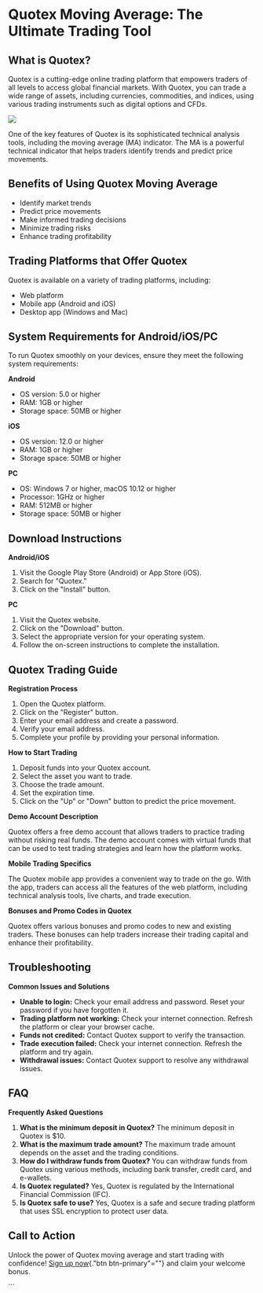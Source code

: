 # Quotex Moving Average: The Ultimate Trading Tool

## What is Quotex?

Quotex is a cutting-edge online trading platform that empowers traders
of all levels to access global financial markets. With Quotex, you can
trade a wide range of assets, including currencies, commodities, and
indices, using various trading instruments such as digital options and
CFDs.

[![](https://static.quotex.io/files/4_en/300_250.jpg)](https://traff.sbs/brokerqxlid)

One of the key features of Quotex is its sophisticated technical
analysis tools, including the moving average (MA) indicator. The MA is a
powerful technical indicator that helps traders identify trends and
predict price movements.

## Benefits of Using Quotex Moving Average

-   Identify market trends
-   Predict price movements
-   Make informed trading decisions
-   Minimize trading risks
-   Enhance trading profitability

## Trading Platforms that Offer Quotex

Quotex is available on a variety of trading platforms, including:

-   Web platform
-   Mobile app (Android and iOS)
-   Desktop app (Windows and Mac)

## System Requirements for Android/iOS/PC

To run Quotex smoothly on your devices, ensure they meet the following
system requirements:

**Android**

-   OS version: 5.0 or higher
-   RAM: 1GB or higher
-   Storage space: 50MB or higher

**iOS**

-   OS version: 12.0 or higher
-   RAM: 1GB or higher
-   Storage space: 50MB or higher

**PC**

-   OS: Windows 7 or higher, macOS 10.12 or higher
-   Processor: 1GHz or higher
-   RAM: 512MB or higher
-   Storage space: 50MB or higher

## Download Instructions

**Android/iOS**

1.  Visit the Google Play Store (Android) or App Store (iOS).
2.  Search for "Quotex."
3.  Click on the "Install" button.

**PC**

1.  Visit the Quotex website.
2.  Click on the "Download" button.
3.  Select the appropriate version for your operating system.
4.  Follow the on-screen instructions to complete the installation.

## Quotex Trading Guide

**Registration Process**

1.  Open the Quotex platform.
2.  Click on the "Register" button.
3.  Enter your email address and create a password.
4.  Verify your email address.
5.  Complete your profile by providing your personal information.

**How to Start Trading**

1.  Deposit funds into your Quotex account.
2.  Select the asset you want to trade.
3.  Choose the trade amount.
4.  Set the expiration time.
5.  Click on the "Up" or "Down" button to predict the price
    movement.

**Demo Account Description**

Quotex offers a free demo account that allows traders to practice
trading without risking real funds. The demo account comes with virtual
funds that can be used to test trading strategies and learn how the
platform works.

**Mobile Trading Specifics**

The Quotex mobile app provides a convenient way to trade on the go. With
the app, traders can access all the features of the web platform,
including technical analysis tools, live charts, and trade execution.

**Bonuses and Promo Codes in Quotex**

Quotex offers various bonuses and promo codes to new and existing
traders. These bonuses can help traders increase their trading capital
and enhance their profitability.

## Troubleshooting

**Common Issues and Solutions**

-   **Unable to login:** Check your email address and password. Reset
    your password if you have forgotten it.
-   **Trading platform not working:** Check your internet connection.
    Refresh the platform or clear your browser cache.
-   **Funds not credited:** Contact Quotex support to verify the
    transaction.
-   **Trade execution failed:** Check your internet connection. Refresh
    the platform and try again.
-   **Withdrawal issues:** Contact Quotex support to resolve any
    withdrawal issues.

## FAQ

**Frequently Asked Questions**

1.  **What is the minimum deposit in Quotex?** The minimum deposit in
    Quotex is \$10.
2.  **What is the maximum trade amount?** The maximum trade amount
    depends on the asset and the trading conditions.
3.  **How do I withdraw funds from Quotex?** You can withdraw funds from
    Quotex using various methods, including bank transfer, credit card,
    and e-wallets.
4.  **Is Quotex regulated?** Yes, Quotex is regulated by the
    International Financial Commission (IFC).
5.  **Is Quotex safe to use?** Yes, Quotex is a safe and secure trading
    platform that uses SSL encryption to protect user data.

## Call to Action

Unlock the power of Quotex moving average and start trading with
confidence! [Sign up
now](\%22https://traff.sbs/brokerqxsignup\%22){."btn
btn-primary"=""} and claim your welcome bonus.

\`\`\`

